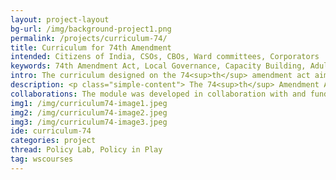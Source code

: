 ```yaml
---
layout: project-layout
bg-url: /img/background-project1.png
permalink: /projects/curriculum-74/
title: Curriculum for 74th Amendment
intended: Citizens of India, CSOs, CBOs, Ward committees, Corporators
keywords: 74th Amendment Act, Local Governance, Capacity Building, Adult Learning
intro: The curriculum designed on the 74<sup>th</sup> amendment act aims to create awareness on the features of the act, the possibilities it presents and the state of its implementation, accessible to both civil society organisations and citizens. The modules are designed to contain interactive exercises and comic books to provide an immersive and collaborative experience.
description: <p class="simple-content"> The 74<sup>th</sup> Amendment Act was a milestone in the journey to develop policies with the community, for the community. Decentralisation of the government and helping localities develop their self-government bodies pave the way to allow for the participation of diverse voices in the policymaking process. Critical gaps in the implementation of the 74<sup>th</sup>amendment act lie in the interface between the urban local bodies and the communities. To reduce this gap and improve dialogue, it is required for the communities to gain a deeper understanding of the act, its provisions mentioned and the areas of intervention by the communities in the governance process. The lack of awareness of the existence of the act, the language used, and technicalities involved makes it difficult for the people to assimilate this information and participate effectively in the planning process. Thus, the curriculum and the training module is for the following audiences&#58; <ol type="i" class="simple-content"> <li> Community based organisations (CBOs) </li> <li>  Communities</li> </ol> <p class="simple-content"> It covers material spanning the history of 74<sup>th</sup> Amendment Act; history of urban local governance; key aspects of the Act; institutions involved in implementing the 74<sup>th</sup> Amendment Act; and case studies on success and challenges in implementation.</p> <p class="simple-content"> The curriculum is being designed in the form of a day-long workshop. All the modules are activity-based. Participants suffer from lecture fatigue, so all activities are hands-on group work. Features of the training module&#58; <ol> <li> Peer learning&#58; In all the sessions, participants will work in groups. This allows them to talk to each other and clarify their doubts during activities, which is unlike a lecture setting where the participants do not interact with each other. Peer learning also enables everyone to understand all concepts, unlike a lecture setting. </li> <li> Sessions involving fun and creativity&#58; Participants enjoy sessions where they have fun and express themselves creatively. Therefore, the curriculum incorporates sessions that allow for the same.</li> </ol> </p>
collaborations: The module was developed in collaboration with and funded by Indo Global Social Service Society (IGSSS). The comic book of the 74th Amendment Act is illustrated by Sweta Roy Choudhury. 
img1: /img/curriculum74-image1.jpeg
img2: /img/curriculum74-image2.jpeg
img3: /img/curriculum74-image3.jpeg
ide: curriculum-74
categories: project
thread: Policy Lab, Policy in Play
tag: wscourses
---
```

